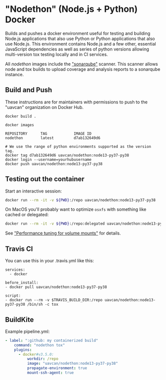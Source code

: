 # "Nodethon" (Node.js + Python) Docker

Builds and pushes a docker environment useful for testing and building Node.js applications that also use Python or Python applications that also use Node.js. This environment contains Node.js and a few other, essential JavaScript dependencies as well as series of python versions allowing multi-version tox testing locally and in CI services.

All *nodethon* images include the ["sonarqube"](https://www.sonarqube.org) scanner. This scanner allows node and tox builds to upload coverage and analysis reports to a sonarqube instance.

## Build and Push

These instructions are for maintainers with permissions to push to the "uavcan" organization on Docker Hub.

```
docker build .
```
```
docker images

REPOSITORY      TAG            IMAGE ID
nodethon        latest         d7ab132649d6
```
```
# We use the range of python environments supported as the version tag.
docker tag d7ab132649d6 uavcan/nodethon:node13-py37-py38
docker login --username=yourhubusername
docker push uavcan/nodethon:node13-py37-py38
```

## Testing out the container

Start an interactive session:

```bash
docker run --rm -it -v ${PWD}:/repo uavcan/nodethon:node13-py37-py38
```

On MacOS you'll probably want to optimize `osxfs` with something like cached or delegated:

```bash
docker run --rm -it -v ${PWD}:/repo:delegated uavcan/nodethon:node13-py37-py38
```

See ["Performance tuning for volume mounts"](https://docs.docker.com/docker-for-mac/osxfs-caching/) for details.

## Travis CI

You can use this in your .travis.yml like this:

```none
services:
  - docker

before_install:
- docker pull uavcan/nodethon:node13-py37-py38

script:
- docker run --rm -v $TRAVIS_BUILD_DIR:/repo uavcan/nodethon:node13-py37-py38 /bin/sh -c tox

```

## BuildKite

Example pipeline.yml:

```yaml
- label: ":github: my containerized build"
    command: "nodethon tox"
    plugins:
      - docker#v3.5.0:
          workdir: /repo
          image: "uavcan/nodethon:node13-py37-py38"
          propagate-environment: true
          mount-ssh-agent: true
```
